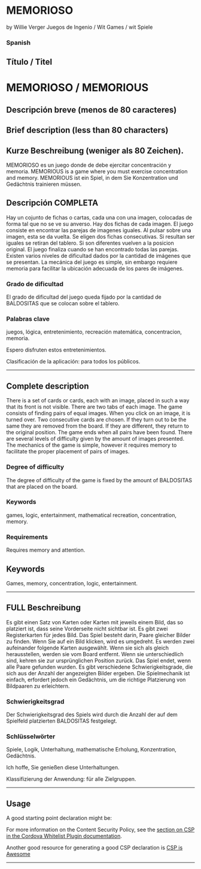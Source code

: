 # MEMORIOSO
by Willie Verger Juegos de Ingenio / Wit Games / wit Spiele


### Spanish

## Título / Titel
# MEMORIOSO / MEMORIOUS

## Descripción breve (menos de 80 caracteres)
## Brief description  (less than 80 characters)
## Kurze Beschreibung (weniger als 80 Zeichen).

MEMORIOSO es un juego donde de debe ejercitar concentración y memoria.
MEMORIOUS is a game where you must exercise concentration and memory.
MEMORIOUS ist ein Spiel, in dem Sie Konzentration und Gedächtnis trainieren müssen.


## Descripción COMPLETA
Hay un cojunto de fichas o cartas, cada una con una imagen, colocadas de forma tal que no se ve su anverso.
Hay dos fichas de cada imagen. El juego consiste en encontrar las parejas de imagenes iguales.
Al pulsar sobre una imagen, esta se da vuelta. Se eligen dos fichas consecutivas.
Si resultan ser iguales se retiran del tablero. Si son diferentes vuelven a la posicion original.
El juego finaliza cuando se han encontrado todas las parejas.
Existen varios niveles de dificultad dados por la cantidad de imágenes que se presentan.
La mecánica del juego es simple, sin embargo requiere memoria para facilitar la ubicación adecuada de los pares de imágenes.

### Grado de dificultad
El grado de dificultad del juego queda fijado por la cantidad de BALDOSITAS que se colocan sobre el tablero.

### Palabras clave
juegos, lógica, entretenimiento, recreación matemática, concentracion, memoria.

Espero disfruten estos entretenimientos.

Clasificación de la aplicación: para todos los públicos.

------------------------------------------------------------
## Complete description
There is a set of cards or cards, each with an image, placed in such a way that its front is not visible.
There are two tabs of each image. The game consists of finding pairs of equal images.
When you click on an image, it is turned over. Two consecutive cards are chosen.
If they turn out to be the same they are removed from the board. If they are different, they return to the original position.
The game ends when all pairs have been found.
There are several levels of difficulty given by the amount of images presented.
The mechanics of the game is simple, however it requires memory to facilitate the proper placement of pairs of images.

### Degree of difficulty
The degree of difficulty of the game is fixed by the amount of BALDOSITAS that are placed on the board.

### Keywords
games, logic, entertainment, mathematical recreation, concentration, memory.


### Requirements
Requires memory and attention.


## Keywords
Games, memory, concentration, logic, entertainment.

------------------------------------------------------------
## FULL Beschreibung
Es gibt einen Satz von Karten oder Karten mit jeweils einem Bild, das so platziert ist, dass seine Vorderseite nicht sichtbar ist.
Es gibt zwei Registerkarten für jedes Bild. Das Spiel besteht darin, Paare gleicher Bilder zu finden.
Wenn Sie auf ein Bild klicken, wird es umgedreht. Es werden zwei aufeinander folgende Karten ausgewählt.
Wenn sie sich als gleich herausstellen, werden sie vom Board entfernt. Wenn sie unterschiedlich sind, kehren sie zur ursprünglichen Position zurück.
Das Spiel endet, wenn alle Paare gefunden wurden.
Es gibt verschiedene Schwierigkeitsgrade, die sich aus der Anzahl der angezeigten Bilder ergeben.
Die Spielmechanik ist einfach, erfordert jedoch ein Gedächtnis, um die richtige Platzierung von Bildpaaren zu erleichtern.

### Schwierigkeitsgrad
Der Schwierigkeitsgrad des Spiels wird durch die Anzahl der auf dem Spielfeld platzierten BALDOSITAS festgelegt.

### Schlüsselwörter
Spiele, Logik, Unterhaltung, mathematische Erholung, Konzentration, Gedächtnis.


Ich hoffe, Sie genießen diese Unterhaltungen.

Klassifizierung der Anwendung: für alle Zielgruppen.

------------------------------------------------------------
## Usage

A good starting point declaration might be:

<meta http-equiv="Content-Security-Policy" content="default-src 'self' data: gap: 'unsafe-inline' https://ssl.gstatic.com; style-src 'self' 'unsafe-inline'; media-src *" />

For more information on the Content Security Policy, see the [section on CSP in the Cordova Whitelist Plugin documentation][cordova-plugin-whitelist-csp].

Another good resource for generating a good CSP declaration is [CSP is Awesome][csp-is-awesome]

[phonegap-cli-url]: http://github.com/phonegap/phonegap-cli
[cordova-app]: http://github.com/apache/cordova-app-hello-world
[bithound-img]: https://www.bithound.io/github/phonegap/phonegap-app-hello-world/badges/score.svg
[bithound-url]: https://www.bithound.io/github/phonegap/phonegap-app-hello-world
[config-xml]: https://github.com/phonegap/phonegap-template-hello-world/blob/master/config.xml
[index-html]: https://github.com/phonegap/phonegap-template-hello-world/blob/master/www/index.html
[cordova-whitelist-guide]: https://cordova.apache.org/docs/en/dev/guide/appdev/whitelist/index.html
[cordova-plugin-whitelist]: http://cordova.apache.org/docs/en/latest/reference/cordova-plugin-whitelist
[cordova-plugin-whitelist-csp]: http://cordova.apache.org/docs/en/latest/reference/cordova-plugin-whitelist#content-security-policy
[csp-is-awesome]: http://cspisawesome.com

------------------------------------------------------------

